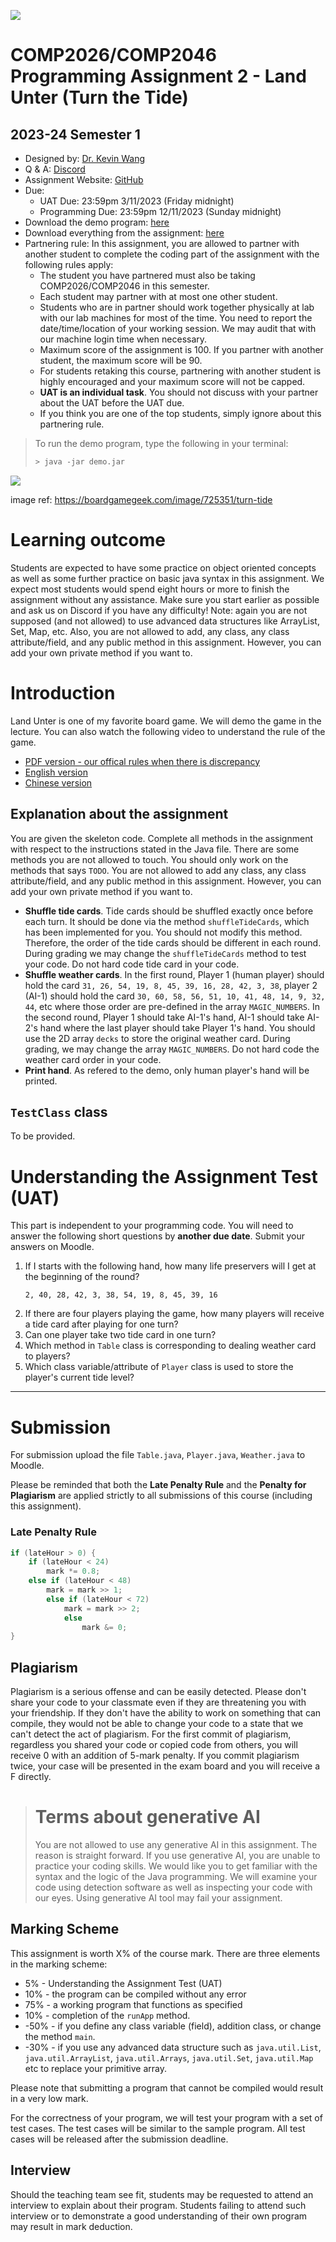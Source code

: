 ![](hkbu.png)
# COMP2026/COMP2046 Programming Assignment 2 - Land Unter (Turn the Tide)

## 2023-24 Semester 1

* Designed by: [Dr. Kevin Wang](mailto:kevinw@comp.hkbu.edu.hk)
* Q & A: [Discord](https://discordapp.com/channels/1004554070083776672/1004554070083776678)
* Assignment Website: [GitHub](https://github.com/khwang0/COMP2045-2324PA2)
* Due: 
  * UAT Due: 23:59pm 3/11/2023 (Friday midnight)
  * Programming Due: 23:59pm 12/11/2023 (Sunday midnight)
* Download the demo program: [here](demo.jar)
* Download everything from the assignment: [here](https://github.com/khwang0/COMP2045-2324PA2/archive/refs/heads/master.zip)
* Partnering rule: In this assignment, you are allowed to partner with another student to complete the coding part of the assignment with the following rules apply:
  * The student you have partnered must also be taking COMP2026/COMP2046 in this semester. 
  * Each student may partner with at most one other student.
  * Students who are in partner should work together physically at lab with our lab machines for most of the time. You need to report the date/time/location of your working session. We may audit that with our machine login time when necessary.
  * Maximum score of the assignment is 100. If you partner with another student, the maximum score will be 90.
  * For students retaking this course, partnering with another student is highly encouraged and your maximum score will not be capped.
  * **UAT is an individual task**. You should not discuss with your partner about the UAT before the UAT due.
  * If you think you are one of the top students, simply ignore about this partnering rule.
 

> To run the demo program, type the following in your terminal:
> 
> ```sh
> > java -jar demo.jar
> ```

![](img/landunter.png)

<sub><sup>

image ref: https://boardgamegeek.com/image/725351/turn-tide

</sup></sub>

# Learning outcome

Students are expected to have some practice on object oriented concepts as well as some further practice on basic java syntax in this assignment. We expect most students would spend eight hours or more to finish the assignment without any assistance. Make sure you start earlier as possible and ask us on Discord if you have any difficulty! Note: again you are not supposed (and not allowed) to use advanced data structures like ArrayList, Set, Map, etc. Also, you are not allowed to add, any class, any class attribute/field, and any public method in this assignment. However, you can add your own private method if you want to.


# Introduction

Land Unter is one of my favorite board game. We will demo the game in the lecture. You can also watch the following video to understand the rule of the game.

- [PDF version - our offical rules when there is discrepancy](Turn_the_Tide_Rules.pdf)
- [English version](https://www.youtube.com/watch?v=5Z5o7z7Qq3w)
- [Chinese version](https://www.youtube.com/watch?v=RmATWF_rAx4)






## Explanation about the assignment

You are given the skeleton code. Complete all methods in the assignment with respect to the instructions stated in the Java file.
There are some methods you are not allowed to touch. You should only work on the methods that says `TODO`. You are not allowed to add any class, any class attribute/field, and any public method in this assignment. However, you can add your own private method if you want to.

* **Shuffle tide cards**. Tide cards should be shuffled exactly once before each turn. It should be done via the method `shuffleTideCards`, which has been implemented for you. You should not modify this method. Therefore, the order of the tide cards should be different in each round. During grading we may change the `shuffleTideCards` method to test your code. Do not hard code tide card in your code.
* **Shuffle weather cards**. In the first round, Player 1 (human player) should hold the card `31, 26, 54, 19, 8, 45, 39, 16, 28, 42, 3, 38`, player 2 (AI-1) should hold the card `30, 60, 58, 56, 51, 10, 41, 48, 14, 9, 32, 44`, etc where those order are pre-defined in the array `MAGIC_NUMBERS`. In the second round, Player 1 should take AI-1's hand, AI-1 should take AI-2's hand where the last player should take Player 1's hand. You should use the 2D array `decks` to store the original weather card. During grading, we may change the array `MAGIC_NUMBERS`. Do not hard code the weather card order in your code.
* **Print hand**. As refered to the demo, only human player's hand will be printed. 


## `TestClass` class

To be provided.

<!-- You don't need to do anything with this java file. The purpose of this file is to conduct some *unit test* for your code. If you are using IntelliJ, you should be able to use this file within a few quick steps. By looking at this file, you should have some ideas of how the TA grade your work!

1. Open the file `TestClass.java`
2. Click on the word `@Test` at line 31.
 ![](img/add-JUnit.png)
3. Click the red bulb and select `Add JUnit-5.x.x to classpath`.
 ![](img/add-5.5.png)  
4. Click the arrow on the left of `public class TestClass` at line 17 and select `Run Tests`.
![](img/runTest.png)
1. You shall see the following screen if there isn't any problem
![](img/ok.png)  
1. Or you will see some error if your code does not perform what it is suppose to do. For example in the figure below, the test case `testReadValidInput` is not working properly.
![](img/notok.png) 

> Note: If you are struggle with this file (e.g. cannot compile your code), simply delete this file.  -->

# Understanding the Assignment Test (UAT)

This part is independent to your programming code. You will need to answer the following short questions by **another due date**.
Submit your answers on Moodle. 

1. If I starts with the following hand, how many life preservers will I get at the beginning of the round? 
    ```
    2, 40, 28, 42, 3, 38, 54, 19, 8, 45, 39, 16
    ```
2. If there are four players playing the game, how many players will receive a tide card after playing for one turn?
3. Can one player take two tide card in one turn?
4. Which method in `Table` class is corresponding to dealing weather card to players?
5. Which class variable/attribute of `Player` class is used to store the player's current tide level?

---


# Submission 
For submission upload the file `Table.java`, `Player.java`, `Weather.java` to Moodle.  

Please be reminded that both the **Late Penalty Rule** and the **Penalty for Plagiarism** are applied strictly to all submissions of this course (including this assignment).   

### Late Penalty Rule

```java
if (lateHour > 0) {
    if (lateHour < 24) 
        mark *= 0.8;
    else if (lateHour < 48)
        mark = mark >> 1;
        else if (lateHour < 72)
            mark = mark >> 2;
            else
                mark &= 0;
}
```





 ## Plagiarism

 Plagiarism is a serious offense and can be easily detected. Please don't share your code to your classmate even if they are threatening you with your friendship. If they don't have the ability to work on something that can compile, they would not be able to change your code to a state that we can't detect the act of plagiarism. For the first commit of plagiarism, regardless you shared your code or copied code from others, you will receive 0 with an addition of 5-mark penalty. If you commit plagiarism twice, your case will be presented in the exam board and you will receive a F directly.


> # Terms about generative AI
> You are not allowed to use any generative AI in this assignment.
> The reason is straight forward. If you use generative AI, you are
> unable to practice your coding skills. We would like you to get
> familiar with the syntax and the logic of the Java programming.
> We will examine your code using detection software as well as 
> inspecting your code with our eyes. Using generative AI tool 
> may fail your assignment.

## Marking Scheme 
This assignment is worth X% of the course mark.  There are three elements in the marking scheme: 
* 5% - Understanding the Assignment Test (UAT)
* 10% - the program can be compiled without any error
* 75% - a working program that functions as specified 
* 10% - completion of the `runApp` method.
* -50% - if you define any class variable (field), addition class, or change the method `main`.
* -30% - if you use any advanced data structure such as `java.util.List`, `java.util.ArrayList`, `java.util.Arrays`, `java.util.Set`, `java.util.Map` etc to replace your primitive array.

Please note that submitting a program that cannot be compiled would result in a very low mark. 

For the correctness of your program, we will test your program with a set of test cases.  The test cases will be similar to the sample program.  All test cases will be released after the submission deadline.  
 

## Interview 
Should the teaching team see fit, students may be requested to attend an interview to explain about their program.  Students failing to attend such interview or to demonstrate a good understanding of their own program may result in mark deduction. 




